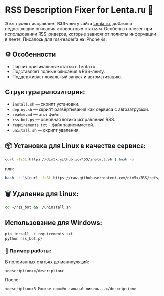 # RSS Description Fixer for Lenta.ru 📰
Этот проект исправляет RSS-ленту сайта [Lenta.ru](https://lenta.ru), добавляя недостающие описания к новостным статьям. Особенно полезен при использовании RSS-ридеров, которые зависят от полноты информации в ленте.
Писалось для rss-reader'a на iPhone 4s.



## ⚙️ Особенности

- Парсит оригинальные статьи с Lenta.ru .
- Подставляет полные описания в RSS-ленту.
- Поддерживает локальный запуск и автоматизацию.


## Структура репозитория:
- `install.sh` — скрипт установки.
- `deploy.sh` — скрипт развёртывания как сервиса с автозагрузкой.
- `readme.md` — этот файл.
- `rss_bot.py` — основная логика исправления RSS.
- `requirements.txt` - файл зависимостей.
- `unistall.sh` — скрипт удаления.

## 📦 Установка для Linux в качестве сервиса:
```bash
curl -fsSL https://dim5x.github.io/RSS/install.sh | bash -s
```
или: 
```bash
bash -c "$(curl -fsSL https://raw.githubusercontent.com/dim5x/RSS/refs/heads/master/install.sh)"

```

## 🗑️ Удаление для Linux:
```bash
cd ~/rss_bot && ./uninstall.sh
```

## Использование для Windows:
```bash
pip install -r requirements.txt
python rss_bot.py
```



### 📌 Пример работы:
В поломанных статьях до манипуляций:
```
<description></description>
```
После:
```
<description>В Москве прошёл сильный ливень...</description>
```
